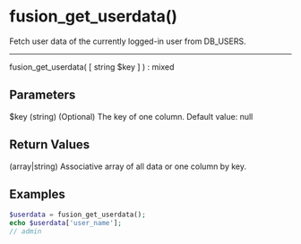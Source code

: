 # fusion_get_userdata()

Fetch user data of the currently logged-in user from DB_USERS.

---

fusion_get_userdata( [ string $key ] ) : mixed

## Parameters

$key (string) (Optional) The key of one column. Default value: null

## Return Values

(array|string) Associative array of all data or one column by key.

## Examples

```php
$userdata = fusion_get_userdata();
echo $userdata['user_name'];
// admin
```
